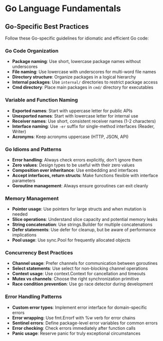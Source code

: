 # Go Language Fundamentals

## Go-Specific Best Practices

Follow these Go-specific guidelines for idiomatic and efficient Go code:

### Go Code Organization
- **Package naming**: Use short, lowercase package names without underscores
- **File naming**: Use lowercase with underscores for multi-word file names
- **Directory structure**: Organize packages in a logical hierarchy
- **Internal packages**: Use `internal/` directories to restrict package access
- **Cmd directory**: Place main packages in `cmd/` directory for executables

### Variable and Function Naming
- **Exported names**: Start with uppercase letter for public APIs
- **Unexported names**: Start with lowercase letter for internal use
- **Receiver names**: Use short, consistent receiver names (1-2 characters)
- **Interface naming**: Use `-er` suffix for single-method interfaces (Reader, Writer)
- **Acronyms**: Keep acronyms uppercase (HTTP, JSON, API)

### Go Idioms and Patterns
- **Error handling**: Always check errors explicitly, don't ignore them
- **Zero values**: Design types to be useful with their zero values
- **Composition over inheritance**: Use embedding and interfaces
- **Accept interfaces, return structs**: Make functions flexible with interface parameters
- **Goroutine management**: Always ensure goroutines can exit cleanly

### Memory Management
- **Pointer usage**: Use pointers for large structs and when mutation is needed
- **Slice operations**: Understand slice capacity and potential memory leaks
- **String concatenation**: Use strings.Builder for multiple concatenations
- **Defer statements**: Use defer for cleanup, but be aware of performance implications
- **Pool usage**: Use sync.Pool for frequently allocated objects

### Concurrency Best Practices
- **Channel usage**: Prefer channels for communication between goroutines
- **Select statements**: Use select for non-blocking channel operations
- **Context usage**: Use context.Context for cancellation and timeouts
- **Mutex vs channels**: Choose the right synchronization primitive
- **Race condition prevention**: Use go race detector during development

### Error Handling Patterns
- **Custom error types**: Implement error interface for domain-specific errors
- **Error wrapping**: Use fmt.Errorf with %w verb for error chains
- **Sentinel errors**: Define package-level error variables for common errors
- **Error checking**: Check errors immediately after function calls
- **Panic usage**: Reserve panic for truly exceptional circumstances
